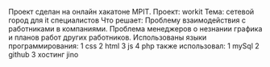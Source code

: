 Проект сделан на онлайн хакатоне MPIT. 
Проект: workit 
Тема: сетевой город для it специалистов 
Что решает: Проблему взаимодействия с работниками в компаниями. 
Проблема менеджеров о незнании графика и планов работ других работников. 
Использованы языки программирования: 1 css 2 html 3 js 4 php также использовал: 1 mySql 2 github 3 хостинг jino
